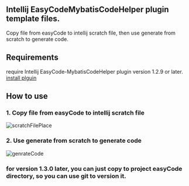## Intellij EasyCodeMybatisCodeHelper plugin template files.

Copy file from easyCode to intellij scratch file, then use generate from scratch to generate code.

## Requirements

require Intellij EasyCode-MybatisCodeHelper plugin version 1.2.9 or later.
[install plguin](https://plugins.jetbrains.com/plugin/13847-easycode-mybatiscodehelper)

## How to use

### 1. Copy file from easyCode to intellij scratch file

![scratchFilePlace](https://raw.githubusercontent.com/gejun123456/EasyCodeMybatisCodeHelperTemplates/master/pic/scratchFilePlace.png)

### 2. Use generate from scratch to generate code
![genrateCode](https://raw.githubusercontent.com/gejun123456/EasyCodeMybatisCodeHelperTemplates/master/pic/generateFromScratchFile.png)

### for version 1.3.0 later, you can just copy to project easyCode directory, so you can use git to version it.

